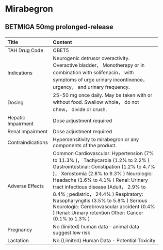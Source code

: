 # Mirabegron

## BETMIGA 50mg prolonged-release

##### 

| Title              | Content                                                                                                                                                                                                                                                                                                                                                                                                                                        |
|:-------------------|:-----------------------------------------------------------------------------------------------------------------------------------------------------------------------------------------------------------------------------------------------------------------------------------------------------------------------------------------------------------------------------------------------------------------------------------------------|
| TAH Drug Code      | OBET5                                                                                                                                                                                                                                                                                                                                                                                                                                          |
| Indications        | Neurogenic detrusor overactivity. Overactive bladder， Monotherapy or in combination with solifenacin， with symptoms of urge urinary incontinence， urgency， and urinary frequency.                                                                                                                                                                                                                                                          |
| Dosing             | 25-50 mg once daily. May be taken with or without food. Swallow whole， do not chew， divide or crush.                                                                                                                                                                                                                                                                                                                                         |
| Hepatic Impairment | Dose adjustment required                                                                                                                                                                                                                                                                                                                                                                                                                       |
| Renal Impairment   | Dose adjustment required                                                                                                                                                                                                                                                                                                                                                                                                                       |
| Contraindications  | Hypersensitivity to mirabegron or any components of the product.                                                                                                                                                                                                                                                                                                                                                                               |
| Adverse Effects    | Common Cardiovascular: Hypertension (7% to 11.3% )， Tachycardia (1.2% to 2.2% ) Gastrointestinal: Constipation (1.2% to 4.7% )， Xerostomia (2.8% to 9.3% ) Neurologic: Headache (1.6% to 4.1% ) Renal: Urinary tract infectious disease (Adult， 2.9% to 8.4% ; pediatric， 24.4% ) Respiratory: Nasopharyngitis (3.5% to 5.8% ) Serious Neurologic: Cerebrovascular accident (0.4% ) Renal: Urinary retention Other: Cancer (0.1% to 1.3% ) |
| Pregnancy          | No (limited) human data – animal data suggest low risk                                                                                                                                                                                                                                                                                                                                                                                         |
| Lactation          | No (Limited) Human Data - Potential Toxicity                                                                                                                                                                                                                                                                                                                                                                                                   |

